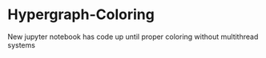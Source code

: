 # Hypergraph-Coloring

New jupyter notebook has code up until proper coloring without multithread systems
